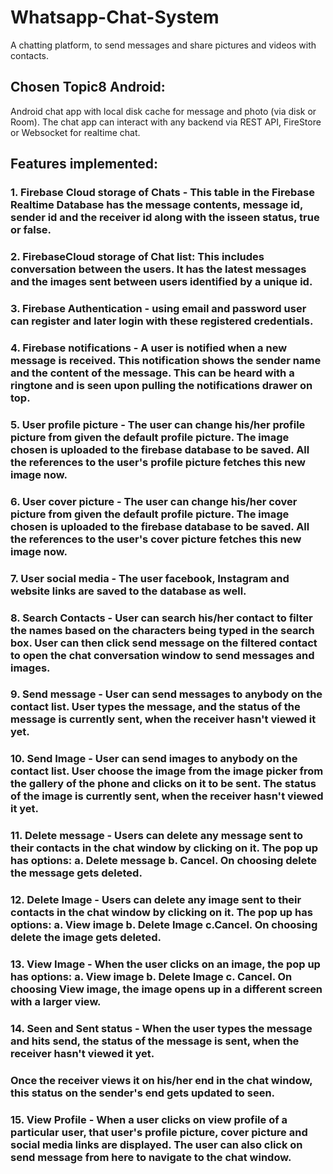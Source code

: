 # Whatsapp-Chat-System
A chatting platform, to send messages and share pictures and videos with contacts.

## Chosen Topic8 Android: 
Android chat app with local disk cache for message and photo (via disk or Room). The chat app can interact with any backend via REST API, FireStore or Websocket for realtime chat.

## Features implemented:
### 1.	Firebase Cloud storage of Chats - This table in the Firebase Realtime Database has the message contents, message id, sender id and the receiver id along with the isseen status, true or false.

### 2.	FirebaseCloud storage of Chat list: This includes conversation between the users. It has the latest messages and the images sent between users identified by a unique id. 

### 3.	Firebase Authentication - using email and password user can register and later login with these registered credentials.

### 4.	Firebase notifications - A user is notified when a new message is received. This notification shows the sender name and the content of the message. This can be heard with a ringtone and is seen upon pulling the notifications drawer on top.

### 5.	User profile picture -  The user can change his/her profile picture from given the default profile picture. The image chosen is uploaded to the firebase database to be saved. All the references to the user's profile picture fetches this new image now.

### 6.	User cover picture - The user can change his/her cover picture from given the default profile picture. The image chosen is uploaded to the firebase database to be saved. All the references to the user's cover picture fetches this new image now.

### 7.	User social media -  The user facebook, Instagram and website links are saved to the database as well. 

### 8.	Search Contacts - User can search his/her contact to filter the names based on the characters being typed in the search box. User can then click send message on the filtered contact to open the chat conversation window to send messages and images.

### 9.	Send message - User can send messages to anybody on the contact list. User types the message, and the status of the message is currently sent, when the receiver hasn't viewed it yet.

### 10.	Send Image - User can send images to anybody on the contact list. User choose the image from the image picker from the gallery of the phone and clicks on it to be sent. The status of the image is currently sent, when the receiver hasn't viewed it yet.

### 11.	 Delete message - Users can delete any message sent to their contacts in the chat window by clicking on it. The pop up has options: a. Delete message b. Cancel. On choosing delete the message gets deleted.

### 12.	Delete Image - Users can delete any image sent to their contacts in the chat window by clicking on it. The pop up has options: a. View image b. Delete Image c.Cancel. On choosing delete the image gets deleted.


### 13.	 View Image - When the user clicks on an image, the pop up has options: a. View image b. Delete Image c. Cancel. On choosing View image, the image opens up in a different screen with a larger view. 

### 14.	Seen and Sent status - When the user types the message and hits send, the status of the message is sent, when the receiver hasn't viewed it yet.

### Once the receiver views it on his/her end in the chat window, this status on the sender's end gets updated to seen.

### 15.	View Profile -  When a user clicks on view profile of a particular user, that user's profile picture, cover picture and social media links are displayed. The user can also click on send message from here to navigate to the chat window.
   
